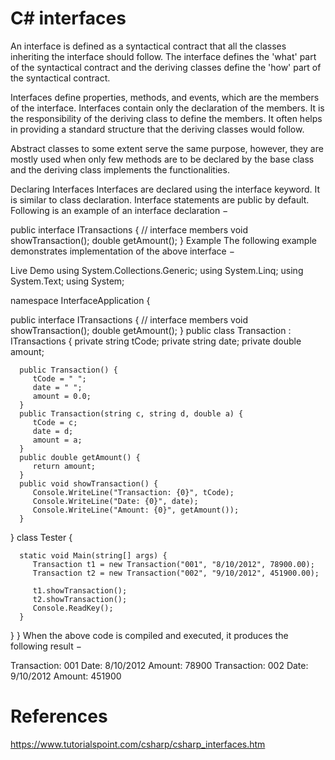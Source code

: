 # C# interfaces

An interface is defined as a syntactical contract that all the classes inheriting the interface should follow. The interface defines the 'what' part of the syntactical contract and the deriving classes define the 'how' part of the syntactical contract.

Interfaces define properties, methods, and events, which are the members of the interface. Interfaces contain only the declaration of the members. It is the responsibility of the deriving class to define the members. It often helps in providing a standard structure that the deriving classes would follow.

Abstract classes to some extent serve the same purpose, however, they are mostly used when only few methods are to be declared by the base class and the deriving class implements the functionalities.

Declaring Interfaces
Interfaces are declared using the interface keyword. It is similar to class declaration. Interface statements are public by default. Following is an example of an interface declaration −

public interface ITransactions {
   // interface members
   void showTransaction();
   double getAmount();
}
Example
The following example demonstrates implementation of the above interface −

Live Demo
using System.Collections.Generic;
using System.Linq;
using System.Text;
using System;

namespace InterfaceApplication {

   public interface ITransactions {
      // interface members
      void showTransaction();
      double getAmount();
   }
   public class Transaction : ITransactions {
      private string tCode;
      private string date;
      private double amount;

      public Transaction() {
         tCode = " ";
         date = " ";
         amount = 0.0;
      }
      public Transaction(string c, string d, double a) {
         tCode = c;
         date = d;
         amount = a;
      }
      public double getAmount() {
         return amount;
      }
      public void showTransaction() {
         Console.WriteLine("Transaction: {0}", tCode);
         Console.WriteLine("Date: {0}", date);
         Console.WriteLine("Amount: {0}", getAmount());
      }
   }
   class Tester {

      static void Main(string[] args) {
         Transaction t1 = new Transaction("001", "8/10/2012", 78900.00);
         Transaction t2 = new Transaction("002", "9/10/2012", 451900.00);

         t1.showTransaction();
         t2.showTransaction();
         Console.ReadKey();
      }
   }
}
When the above code is compiled and executed, it produces the following result −

Transaction: 001
Date: 8/10/2012
Amount: 78900
Transaction: 002
Date: 9/10/2012
Amount: 451900

# References
https://www.tutorialspoint.com/csharp/csharp_interfaces.htm
